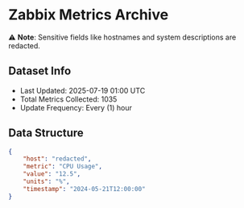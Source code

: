 # Zabbix Metrics Archive

⚠️ **Note**: Sensitive fields like hostnames and system descriptions are redacted.

## Dataset Info
- Last Updated: 2025-07-19 01:00 UTC
- Total Metrics Collected: 1035
- Update Frequency: Every (1) hour

## Data Structure
```json
{
    "host": "redacted",
    "metric": "CPU Usage",
    "value": "12.5",
    "units": "%",
    "timestamp": "2024-05-21T12:00:00"
}
```
